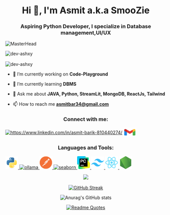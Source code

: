 <h1 align="center">Hi 👋, I'm Asmit a.k.a SmooZie</h1>
<h3 align="center">Aspiring Python Developer, I specialize in Database management,UI/UX</h3>

![MasterHead](https://user-images.githubusercontent.com/10498744/210012254-234538ff-d198-48aa-8964-37e6fd45d227.gif)




<p align="left"> <img src="https://komarev.com/ghpvc/?username=dev-ashxy&label=Profile%20views&color=0e75b6&style=flat" alt="dev-ashxy" /> </p>

<p><img align="center" src="https://github-profile-trophy.vercel.app/?username=ryo-ma&theme=kimbie_dark" alt="dev-ashxy" /></p>


- 🔭 I’m currently working on **Code-Playground**

- 🌱 I’m currently learning **DBMS**

- 💬 Ask me about **JAVA, Python, StreamLit, MongoDB, ReactJs, Tailwind**

- 📫 How to reach me **asmitbar34@gmail.com**

<h3 align="center">Connect with me:</h3>
<p align="center">

<a href="https://linkedin.com/in/https://www.linkedin.com/in/asmit-barik-810440274/" target="blank"><img align="center" src="https://raw.githubusercontent.com/rahuldkjain/github-profile-readme-generator/master/src/images/icons/Social/linked-in-alt.svg" alt="https://www.linkedin.com/in/asmit-barik-810440274/" height="30" width="40" /></a>
<a href="mailto:asmitbar34@gmail.com" target="_blank"><img align="center" src="https://raw.githubusercontent.com/rahuldkjain/github-profile-readme-generator/master/src/images/icons/Social/gmail.svg" alt="asmitbar34@gmail.com" height="30" width="40" /></a>



<h3 align="center">Languages and Tools:</h3>
<a href="https://www.python.org" target="_blank" rel="noreferrer"> <img src="https://raw.githubusercontent.com/devicons/devicon/master/icons/python/python-original.svg" alt="python" width="40" height="40"/> </a> <a href="https://ollama.ai/" target="_blank" rel="noreferrer"> <img src="https://ollama.ai/public/ollama.png" alt="ollama" width="40" height="40"/> </a> <a href="https://www.postman.com/" target="_blank" rel="noreferrer"> <img src="https://raw.githubusercontent.com/devicons/devicon/master/icons/postman/postman-original.svg" alt="postman" width="40" height="40"/> </a> <a href="https://seaborn.pydata.org/" target="_blank" rel="noreferrer"> <img src="https://seaborn.pydata.org/_static/logo-wide-lightbg.svg" alt="seaborn" width="40" height="40"/> </a> <a href="https://www.jetbrains.com/pycharm/" target="_blank" rel="noreferrer"> <img src="https://raw.githubusercontent.com/devicons/devicon/master/icons/pycharm/pycharm-original.svg" alt="pycharm" width="40" height="40"/> </a> <a href="https://tailwindcss.com/" target="_blank" rel="noreferrer"> <img src="https://raw.githubusercontent.com/devicons/devicon/master/icons/tailwindcss/tailwindcss-original.svg" alt="tailwindcss" width="40" height="40"/> </a> <a href="https://reactjs.org/" target="_blank" rel="noreferrer"> <img src="https://raw.githubusercontent.com/devicons/devicon/master/icons/react/react-original.svg" alt="react" width="40" height="40"/> </a> <a href="https://nodejs.org" target="_blank" rel="noreferrer"> <img src="https://raw.githubusercontent.com/devicons/devicon/master/icons/nodejs/nodejs-original.svg" alt="nodejs" width="40" height="40"/> </a> </p>

<p align="center">
  <a href="https://github.com/kittinan/spotify-github-profile">
    <img src="https://spotify-github-profile.kittinanx.com/api/view?uid=31bpndtqagw36pc4h6mis4dluvuq&cover_image=true&theme=default&show_offline=true&background_color=121212&interchange=true&profanity=false&bar_color_cover=true">
  </a>
</p>

<p align="center"><a href="https://git.io/streak-stats"><img src="https://streak-stats.demolab.com?user=dev-ashxy&theme=dark&border_radius=4.7" alt="GitHub Streak" /></a></p>

<p align="center"><img src="https://github-readme-stats.vercel.app/api?username=dev-ashxy&show_icons=true&theme=tokyonight" alt="Anurag's GitHub stats" /></p>

<p align="center"><a href="https://github.com/piyushsuthar/github-readme-quotes"><img src="https://quotes-github-readme.vercel.app/api?type=horizontal&theme=tokyonight" alt="Readme Quotes" /></a></p>
